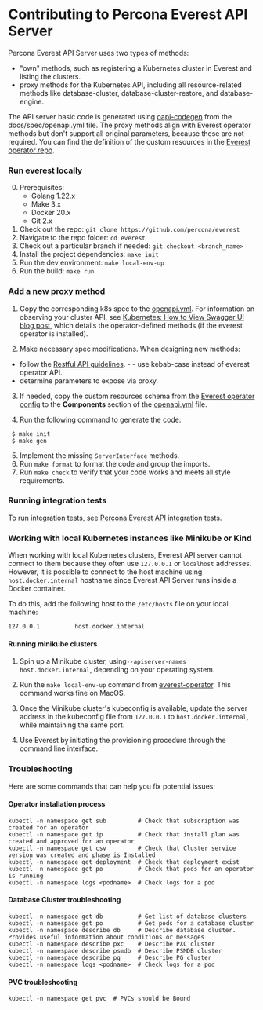# Contributing to Percona Everest API Server

Percona Everest API Server uses two types of methods:

- "own" methods, such as registering a Kubernetes cluster in Everest and listing the clusters.
-  proxy methods for the Kubernetes API, including all resource-related methods like database-cluster, database-cluster-restore, and database-engine.

The API server basic code is generated using [oapi-codegen](https://github.com/deepmap/oapi-codegen) from the docs/spec/openapi.yml file.
The proxy methods align with Everest operator methods but don't support all original parameters, because these are not required.
You can find the definition of the custom resources in the [Everest operator repo](https://github.com/percona/everest-operator/tree/main/config/crd/bases).

### Run everest locally
0. Prerequisites:
    - Golang 1.22.x
    - Make 3.x
    - Docker 20.x
    - Git 2.x
1. Check out the repo:
`git clone https://github.com/percona/everest`
2. Navigate to the repo folder:
`cd everest`
3. Check out a particular branch if needed:
`git checkout <branch_name>`
4. Install the project dependencies:
`make init`
5. Run the dev environment:
`make local-env-up`
6. Run the build: `make run`

### Add a new proxy method
1. Copy the corresponding k8s spec to the [openapi.yml](./docs/spec/openapi.yml). For information on observing your cluster API, see [Kubernetes: How to View Swagger UI blog post](https://jonnylangefeld.com/blog/kubernetes-how-to-view-swagger-ui), which details the operator-defined methods (if the everest operator is installed).

2. Make necessary spec modifications. When designing new methods:

-  follow the [Restful API guidelines](https://opensource.zalando.com/restful-api-guidelines/). - - use kebab-case instead of everest operator API.
- determine parameters to expose via proxy.
3. If needed, copy the custom resources schema from the [Everest operator config](https://github.com/percona/dbaas-operator/tree/main/config/crd/bases) to the **Components** section of the [openapi.yml](./docs/spec/openapi.yml) file.

4. Run the following command to generate the code:
```
 $ make init
 $ make gen
```
5. Implement the missing `ServerInterface` methods.
6. Run `make format` to format the code and group the imports.
7. Run `make check` to verify that your code works and meets all style requirements.


### Running integration tests

To run integration tests, see [Percona Everest API integration tests](api-tests/README.md).

### Working with local Kubernetes instances like Minikube or Kind

When working with local Kubernetes clusters, Everest API server cannot connect to them because they often use `127.0.0.1` or `localhost` addresses. However, it is possible to connect to the host machine using `host.docker.internal` hostname since Everest API Server runs inside a Docker container.

To do this, add the following host to the `/etc/hosts` file on your local machine:

```
127.0.0.1          host.docker.internal
```

#### Running minikube clusters
1. Spin up a Minikube cluster, using`--apiserver-names host.docker.internal`, depending on your operating system.

2. Run the `make local-env-up` command from [everest-operator](https://github.com/percona/everest-operator/blob/main/Makefile#L301). This command works fine on MacOS.

3. Once the Minikube cluster's kubeconfig is available, update the server address in the kubeconfig file from `127.0.0.1` to `host.docker.internal`, while maintaining the same port.


4. Use Everest by initiating the provisioning procedure through the command line interface.

### Troubleshooting

Here are some commands that can help you fix potential issues:
#### Operator installation process
```
kubectl -n namespace get sub         # Check that subscription was created for an operator
kubectl -n namespace get ip          # Check that install plan was created and approved for an operator
kubectl -n namespace get csv         # Check that Cluster service version was created and phase is Installed
kubectl -n namespace get deployment  # Check that deployment exist
kubectl -n namespace get po          # Check that pods for an operator is running
kubectl -n namespace logs <podname>  # Check logs for a pod
```
#### Database Cluster troubleshooting

```
kubectl -n namespace get db          # Get list of database clusters
kubectl -n namespace get po          # Get pods for a database cluster
kubectl -n namespace describe db     # Describe database cluster. Provides useful information about conditions or messages
kubectl -n namespace describe pxc    # Describe PXC cluster
kubectl -n namespace describe psmdb  # Describe PSMDB cluster
kubectl -n namespace describe pg     # Describe PG cluster
kubectl -n namespace logs <podname>  # Check logs for a pod
```

#### PVC troubleshooting
```
kubectl -n namespace get pvc  # PVCs should be Bound
```
